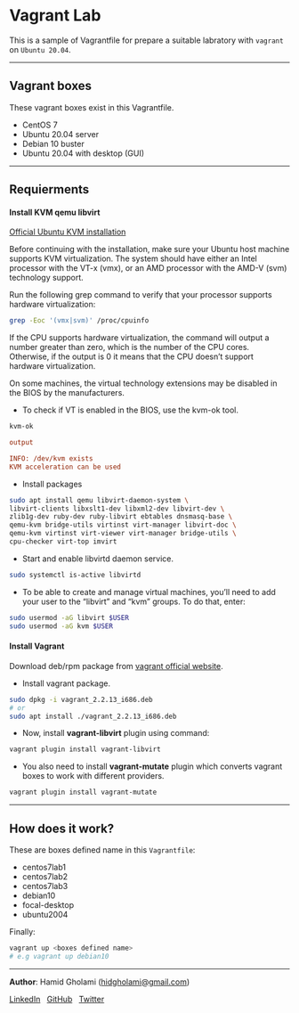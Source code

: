 # Vagrant Lab
This is a sample of Vagrantfile for prepare a suitable labratory with `vagrant` on `Ubuntu 20.04`.
***
## Vagrant boxes
These vagrant boxes exist in this Vagrantfile.

- CentOS 7
- Ubuntu 20.04 server
- Debian 10 buster
- Ubuntu 20.04 with desktop (GUI)
***
## Requierments

#### Install KVM qemu libvirt

[Official Ubuntu KVM installation](https://help.ubuntu.com/community/KVM/Installation)

Before continuing with the installation, make sure your Ubuntu host machine supports KVM virtualization. The system should have either an Intel processor with the VT-x (vmx), or an AMD processor with the AMD-V (svm) technology support.

Run the following grep command to verify that your processor supports hardware virtualization:
```sh
grep -Eoc '(vmx|svm)' /proc/cpuinfo
```
If the CPU supports hardware virtualization, the command will output a number greater than zero, which is the number of the CPU cores. Otherwise, if the output is 0 it means that the CPU doesn’t support hardware virtualization.

On some machines, the virtual technology extensions may be disabled in the BIOS by the manufacturers.

- To check if VT is enabled in the BIOS, use the kvm-ok tool.

```sh
kvm-ok
```
```ini
output

INFO: /dev/kvm exists
KVM acceleration can be used
```
- Install packages

```sh
sudo apt install qemu libvirt-daemon-system \
libvirt-clients libxslt1-dev libxml2-dev libvirt-dev \
zlib1g-dev ruby-dev ruby-libvirt ebtables dnsmasq-base \
qemu-kvm bridge-utils virtinst virt-manager libvirt-doc \
qemu-kvm virtinst virt-viewer virt-manager bridge-utils \
cpu-checker virt-top imvirt
```
- Start and enable libvirtd daemon service.

```sh
sudo systemctl is-active libvirtd
```
- To be able to create and manage virtual machines, you’ll need to add your user to the “libvirt” and “kvm” groups. To do that, enter:

```sh
sudo usermod -aG libvirt $USER
sudo usermod -aG kvm $USER
```
#### Install Vagrant
Download deb/rpm package from [vagrant official website](https://www.vagrantup.com/downloads).
- Install vagrant package.

```sh
sudo dpkg -i vagrant_2.2.13_i686.deb
# or
sudo apt install ./vagrant_2.2.13_i686.deb
```
- Now, install **vagrant-libvirt** plugin using command:

```sh
vagrant plugin install vagrant-libvirt
```
- You also need to install **vagrant-mutate** plugin which converts vagrant boxes to work with different providers.

```sh
vagrant plugin install vagrant-mutate
```
***
## How does it work?
These are boxes defined name in this `Vagrantfile`:
- centos7lab1
- centos7lab2
- centos7lab3
- debian10
- focal-desktop
- ubuntu2004

Finally:
```bash
vagrant up <boxes defined name>
# e.g vagrant up debian10
```
***
**Author**: Hamid Gholami (hidgholami@gmail.com)

[LinkedIn](https://www.linkedin.com/in/hamid-gholami)
&nbsp;
[GitHub](https://github.com/hamidgholami)
&nbsp;
[Twitter](https://www.twitter.com/045_hamid)

